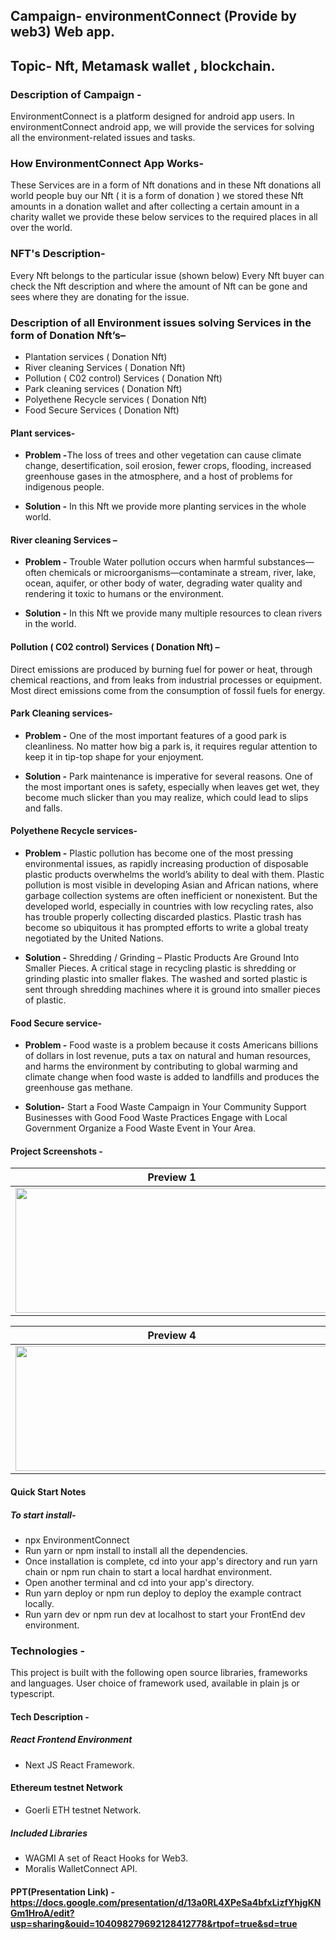 
## Campaign- environmentConnect (Provide by web3) Web app.
## Topic- Nft, Metamask wallet , blockchain.

### Description of Campaign -
EnvironmentConnect is a platform designed for android app users. In environmentConnect android app, we will provide the services for solving all the environment-related issues and tasks.

### How EnvironmentConnect App Works-
These Services are in a form of Nft donations and in these Nft donations all world people buy our Nft ( it is a form of donation ) we stored these Nft amounts in a donation wallet and after collecting a certain amount in a charity wallet we provide these below services to the required places in all over the world.

### NFT's Description-
Every Nft belongs to the particular issue (shown below)
Every Nft buyer can check the Nft description and where the amount of Nft can be gone and sees where they are donating for the issue.

### Description of all Environment issues solving Services in the form of Donation Nft’s–
* Plantation services ( Donation Nft)
* River cleaning Services ( Donation Nft)
* Pollution ( C02 control) Services ( Donation Nft)
* Park cleaning services ( Donation Nft)
* Polyethene Recycle services ( Donation Nft)
* Food Secure Services ( Donation Nft)

#### Plant services- 
* <b>Problem -</b>The loss of trees and other vegetation can cause climate change, desertification, soil erosion, fewer crops, flooding, increased greenhouse gases in the atmosphere, and a host of problems for indigenous people.

* <b>Solution -</b> In this Nft we provide more planting services in the whole world.

#### River cleaning Services – 
* <b>Problem -</b> Trouble Water pollution occurs when harmful substances—often chemicals or microorganisms—contaminate a stream, river, lake, ocean, aquifer, or other body of water, degrading water quality and rendering it toxic to humans or the environment.

* <b>Solution -</b> In this Nft we provide many multiple resources to clean rivers in the world.

#### Pollution ( C02 control) Services ( Donation Nft) – 
Direct emissions are produced by burning fuel for power or heat, through chemical reactions, and from leaks from industrial processes or equipment. Most direct emissions come from the consumption of fossil fuels for energy.

#### Park Cleaning services- 
* <b>Problem -</b> One of the most important features of a good park is cleanliness. No matter how big a park is, it requires regular attention to keep it in tip-top shape for your enjoyment.

* <b>Solution -</b> Park maintenance is imperative for several reasons. One of the most important ones is safety, especially when leaves get wet, they become much slicker than you may realize, which could lead to slips and falls.

#### Polyethene Recycle services- 
* <b>Problem -</b> Plastic pollution has become one of the most pressing environmental issues, as rapidly increasing production of disposable plastic products overwhelms the world’s ability to deal with them. Plastic pollution is most visible in developing Asian and African nations, where garbage collection systems are often inefficient or nonexistent. But the developed world, especially in countries with low recycling rates, also has trouble properly collecting discarded plastics. Plastic trash has become so ubiquitous it has prompted efforts to write a global treaty negotiated by the United Nations.

* <b>Solution -</b> Shredding / Grinding – Plastic Products Are Ground Into Smaller Pieces. A critical stage in recycling plastic is shredding or grinding plastic into smaller flakes. The washed and sorted plastic is sent through shredding machines where it is ground into smaller pieces of plastic.

#### Food Secure service-
* <b>Problem -</b> Food waste is a problem because it costs Americans billions of dollars in lost revenue, puts a tax on natural and human resources, and harms the environment by contributing to global warming and climate change when food waste is added to landfills and produces the greenhouse gas methane.

* <b>Solution-</b> Start a Food Waste Campaign in Your Community Support Businesses with Good Food Waste Practices Engage with Local Government Organize a Food Waste Event in Your Area.

#### Project Screenshots - 
|Preview 1|Preview 2|Preview 3|
|------|------|------|
|<img src="https://user-images.githubusercontent.com/72181295/205694500-0bd152af-5358-45fe-9d13-b06ce74c5293.png" width="500" height="200" /> |<img src="https://user-images.githubusercontent.com/72181295/205694394-dea49a4f-6a3f-4235-b24a-e74df46e74cd.png" width="500" height="200" /> |<img src="https://user-images.githubusercontent.com/72181295/205694437-d3e596ed-eadf-43ef-a6b4-0172fcd208f2.png" width="500" height="200" /> |


|Preview 4|Preview 5|Preview 6|
|------|------|------|
|<img src="https://user-images.githubusercontent.com/72181295/205694452-4484062c-6356-45f5-94d9-8ad5bdb3ce9e.png" width="500" height="200" /> |<img src="https://user-images.githubusercontent.com/72181295/205694475-db99a723-73df-4592-a294-d6447fca4fe9.png" width="500" height="200" /> |<img src="https://user-images.githubusercontent.com/72181295/205694486-c29ffbbf-1e6b-49f7-9457-8a4bba4c3e6f.png" width="500" height="200" /> |

#### Quick Start Notes

##### To start install-
* npx EnvironmentConnect<br>
* Run yarn or npm install to install all the dependencies.<br>
* Once installation is complete, cd into your app's directory and run yarn chain or npm run chain to start a local hardhat environment.<br>
* Open another terminal and cd into your app's directory.<br>
* Run yarn deploy or npm run deploy to deploy the example contract locally.<br>
* Run yarn dev or npm run dev at localhost to start your FrontEnd dev environment.<br>


### Technologies -
This project is built with the following open source libraries, frameworks and languages. User choice of framework used, available in plain js or typescript.

#### Tech	Description -
##### React Frontend Environment
* Next JS	React Framework.

#### Ethereum testnet Network 
* Goerli ETH testnet Network.

##### Included Libraries
* WAGMI	A set of React Hooks for Web3.<br>
* Moralis WalletConnect API.<br>

#### PPT(Presentation Link) - https://docs.google.com/presentation/d/13a0RL4XPeSa4bfxLizfYhjgKNGm1HroA/edit?usp=sharing&ouid=104098279692128412778&rtpof=true&sd=true
